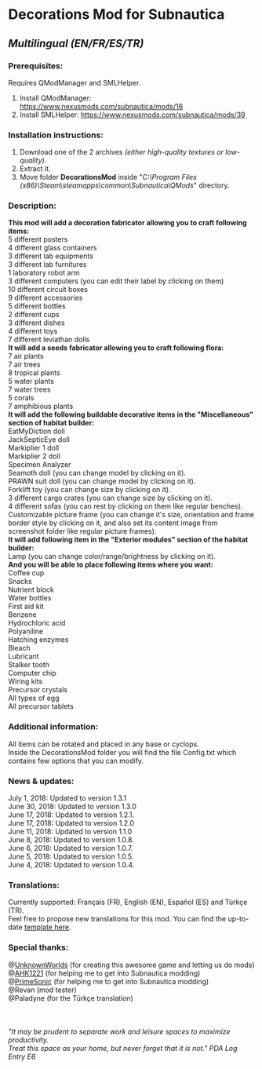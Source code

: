 # Decorations Mod for Subnautica
## *Multilingual (EN/FR/ES/TR)*

### Prerequisites:
Requires QModManager and SMLHelper.<br>
1) Install QModManager: https://www.nexusmods.com/subnautica/mods/16<br>
2) Install SMLHelper: https://www.nexusmods.com/subnautica/mods/39<br>

### Installation instructions:
1) Download one of the 2 archives *(either high-quality textures or low-quality)*.<br>
2) Extract it.<br>
3) Move folder **DecorationsMod** inside "*C:\Program Files (x86)\Steam\steamapps\common\Subnautica\QMods*" directory.<br>

### Description:
**This mod will add a decoration fabricator allowing you to craft following items:**<br>
    5 different posters<br>
    4 different glass containers<br>
    3 different lab equipments<br>
    3 different lab furnitures<br>
    1 laboratory robot arm<br>
    3 different computers (you can edit their label by clicking on them)<br>
    10 different circuit boxes<br>
    9 different accessories<br>
    5 different bottles<br>
    2 different cups<br>
    3 different dishes<br>
    4 different toys<br>
    7 different leviathan dolls<br>
**It will add a seeds fabricator allowing you to craft following flora:**<br>
    7 air plants<br>
    7 air trees<br>
    8 tropical plants<br>
    5 water plants<br>
    7 water trees<br>
    5 corals<br>
    7 amphibious plants<br>
**It will add the following buildable decorative items in the "Miscellaneous" section of habitat builder:**<br>
    EatMyDiction doll<br>
    JackSepticEye doll<br>
    Markiplier 1 doll<br>
    Markiplier 2 doll<br>
    Specimen Analyzer<br>
    Seamoth doll (you can change model by clicking on it).<br>
    PRAWN suit doll (you can change model by clicking on it).<br>
    Forklift toy (you can change size by clicking on it).<br>
    3 different cargo crates (you can change size by clicking on it).<br>
    4 different sofas (you can rest by clicking on them like regular benches).<br>
    Customizable picture frame (you can change it's size, orientation and frame border style by clicking on it, and also set its content image from screenshot folder like regular picture frames).<br>
**It will add following item in the "Exterior modules" section of the habitat builder:**<br>
    Lamp (you can change color/range/brightness by clicking on it).<br>
**And you will be able to place following items where you want:**<br>
    Coffee cup<br>
    Snacks<br>
    Nutrient block<br>
    Water bottles<br>
    First aid kit<br>
    Benzene<br>
    Hydrochloric acid<br>
    Polyaniline<br>
    Hatching enzymes<br>
    Bleach<br>
    Lubricant<br>
    Stalker tooth<br>
    Computer chip<br>
    Wiring kits<br>
    Precursor crystals<br>
    All types of egg<br>
    All precursor tablets<br>

### Additional information:<br>
All items can be rotated and placed in any base or cyclops.<br>
Inside the DecorationsMod folder you will find the file Config.txt which contains few options that you can modify.<br>

### News & updates:<br>
July 1, 2018: Updated to version 1.3.1<br>
June 30, 2018: Updated to version 1.3.0<br>
June 17, 2018: Updated to version 1.2.1.<br>
June 17, 2018: Updated to version 1.2.0<br>
June 11, 2018: Updated to version 1.1.0<br>
June 8, 2018:  Updated to version 1.0.8.<br>
June 6, 2018:  Updated to version 1.0.7.<br>
June 5, 2018:  Updated to version 1.0.5.<br>
June 4, 2018:  Updated to version 1.0.4.<br>

### Translations:<br>
Currently supported: Français (FR), English (EN), Español (ES) and Türkçe (TR).<br>
Feel free to propose new translations for this mod. You can find the up-to-date [template here](https://raw.githubusercontent.com/K07H/DecorationsMod/master/translation_template.txt).<br>

### Special thanks:<br>
@[UnknownWorlds](https://unknownworlds.com/subnautica/) (for creating this awesome game and letting us do mods)<br>
@[AHK1221](https://github.com/ahk1221/) (for helping me to get into Subnautica modding)<br>
@[PrimeSonic](https://github.com/PrimeSonic/) (for helping me to get into Subnautica modding)<br>
@Revan (mod tester)<br>
@Paladyne (for the Türkçe translation)<br>
<br>
<br>
<br>
*"It may be prudent to separate work and leisure spaces to maximize productivity.<br>
Treat this space as your home, but never forget that it is not." PDA Log Entry E6*

